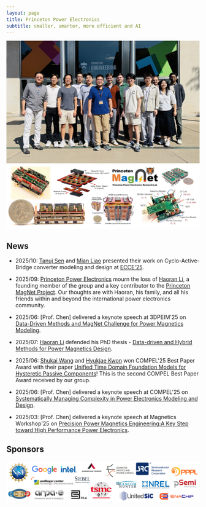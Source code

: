 ```yaml
---
layout: page
title: Princeton Power Electronics
subtitle: smaller, smarter, more efficient and AI
---
```


<img src="/assets/img/group/group2025.jpg" width="800px">
<img src="/assets/img/gallery/gallery.jpg" width="800px">

## News
- 2025/10: [Tanuj Sen](https://scholar.google.com/citations?hl=en&user=ayF8QoYAAAAJ) and [Mian Liao](https://scholar.google.com/citations?user=k6W4g7AAAAAJ&hl=en) presented their work on Cyclo-Active-Bridge converter modeling and design at [ECCE'25](https://www.ieee-ecce.org/2025/). 

- 2025/09: [Princeton Power Electronics](https://minjiechen.github.io) mourn the loss of [Haoran Li](https://scholar.google.com/citations?user=hVH03bUAAAAJ&hl=en), a founding member of the group and a key contributor to the [Princeton MagNet Project](https://github.com/PrincetonUniversity/Magnet). Our thoughts are with Haoran, his family, and all his friends within and beyond the international power electronics community.

- 2025/06: [Prof. Chen] delivered a keynote speech at 3DPEIM'25 on [Data-Driven Methods and MagNet Challenge for Power Magnetics Modeling](/assets/data/3dpeim25-keynote.pdf).

- 2025/07: [Haoran Li](https://scholar.google.com/citations?user=hVH03bUAAAAJ&hl=en) defended his PhD thesis - [Data-driven and Hybrid Methods for Power Magnetics Design](/assets/data/haoranli-thesis.pdf).

- 2025/06: [Shukai Wang](https://scholar.google.com/citations?user=bITUZKkAAAAJ&hl=en) and [Hyukjae Kwon](https://scholar.google.com/citations?user=uTettKIAAAAJ&hl=en) won COMPEL'25 Best Paper Award with their paper [Unified Time Domain Foundation Models for Hysteretic Passive Components](https://ieeexplore.ieee.org/abstract/document/11121278)! This is the second COMPEL Best Paper Award received by our group.

- 2025/06: [Prof. Chen] delivered a keynote speech at COMPEL'25 on [Systematically Managing Complexity in Power Electronics Modeling and Design](/assets/data/compel25-keynote.pdf).

- 2025/03: [Prof. Chen] delivered a keynote speech at Magnetics Workshop'25 on [Precision Power Magnetics Engineering:A Key Step toward High Performance Power Electronics](/assets/data/magnet-keynote.pdf).


## Sponsors
<img src="/assets/img/sponsors/sponsors.jpg" width="800px">
